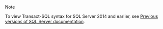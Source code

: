 > [!Note]
> To view Transact-SQL syntax for SQL Server 2014 and earlier, see [Previous versions of SQL Server documentation](../sql-server/previous-versions-sql-server.md#offline-documentation?view=sql-server-2016).
